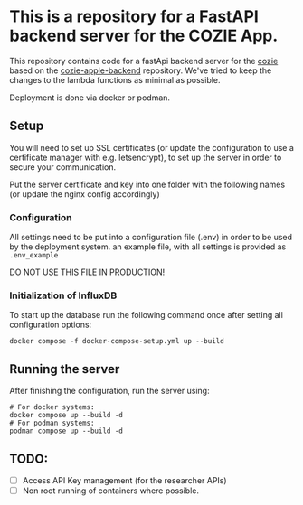# This is a repository for a FastAPI backend server for the COZIE App.

This repository contains code for a fastApi backend server for the [cozie](https://cozie.app/) based on the [cozie-apple-backend](https://github.com/cozie-app/cozie-apple-backend/tree/main) repository.
We've tried to keep the changes to the lambda functions as minimal as possible.

Deployment is done via docker or podman.

## Setup

You will need to set up SSL certificates (or update the configuration to use a certificate manager with e.g. letsencrypt), to set up the server in order to secure your communication.

Put the server certificate and key into one folder with the following names (or update the nginx config accordingly)

### Configuration

All settings need to be put into a configuration file (.env) in order to be used by the deployment system.
an example file, with all settings is provided as `.env_example`

DO NOT USE THIS FILE IN PRODUCTION!

### Initialization of InfluxDB

To start up the database run the following command once after setting all configuration options:

```
docker compose -f docker-compose-setup.yml up --build
```

## Running the server

After finishing the configuration, run the server using:

```
# For docker systems:
docker compose up --build -d
# For podman systems:
podman compose up --build -d
```

## TODO:

- [ ] Access API Key management (for the researcher APIs)
- [ ] Non root running of containers where possible.

